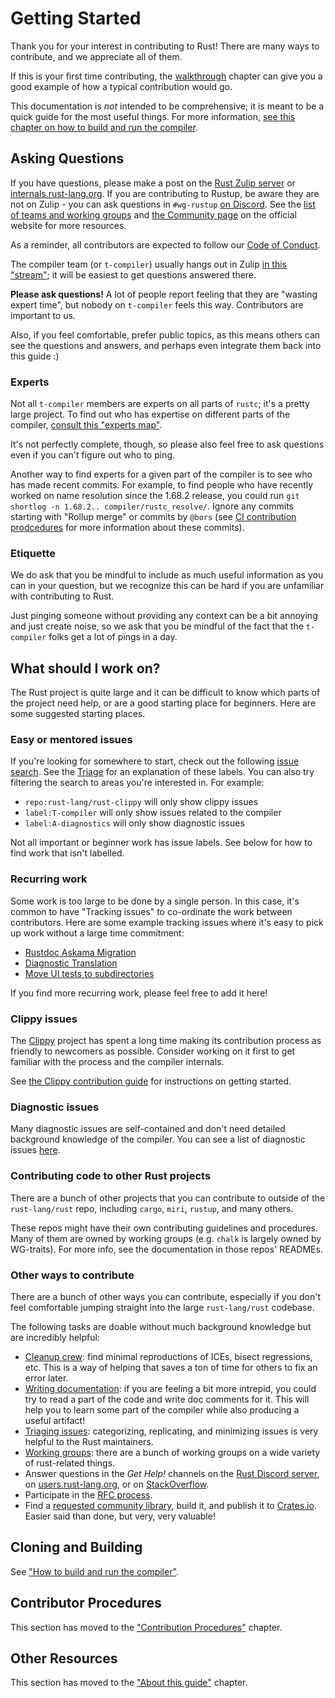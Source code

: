 # Getting Started

Thank you for your interest in contributing to Rust! There are many ways to
contribute, and we appreciate all of them.

<!-- toc -->

If this is your first time contributing, the [walkthrough] chapter can give you a good example of
how a typical contribution would go.

This documentation is _not_ intended to be comprehensive; it is meant to be a
quick guide for the most useful things. For more information, [see this
chapter on how to build and run the compiler](./building/how-to-build-and-run.md).

[internals]: https://internals.rust-lang.org
[rust-discord]: http://discord.gg/rust-lang
[rust-zulip]: https://rust-lang.zulipchat.com
[coc]: https://www.rust-lang.org/conduct.html
[walkthrough]: ./walkthrough.md
[Getting Started]: ./getting-started.md

## Asking Questions

If you have questions, please make a post on the [Rust Zulip server][rust-zulip] or
[internals.rust-lang.org][internals]. If you are contributing to Rustup, be aware they are not on
Zulip - you can ask questions in `#wg-rustup` [on Discord][rust-discord].
See the [list of teams and working groups][governance] and [the Community page][community] on the
official website for more resources.

[governance]: https://www.rust-lang.org/governance
[community]: https://www.rust-lang.org/community

As a reminder, all contributors are expected to follow our [Code of Conduct][coc].

The compiler team (or `t-compiler`) usually hangs out in Zulip [in this
"stream"][z]; it will be easiest to get questions answered there.

[z]: https://rust-lang.zulipchat.com/#narrow/stream/131828-t-compiler

**Please ask questions!** A lot of people report feeling that they are "wasting
expert time", but nobody on `t-compiler` feels this way. Contributors are
important to us.

Also, if you feel comfortable, prefer public topics, as this means others can
see the questions and answers, and perhaps even integrate them back into this
guide :)

### Experts

Not all `t-compiler` members are experts on all parts of `rustc`; it's a pretty
large project.  To find out who has expertise on different parts of the
compiler, [consult this "experts map"][map].

It's not perfectly complete, though, so please also feel free to ask questions
even if you can't figure out who to ping.

Another way to find experts for a given part of the compiler is to see who has made recent commits.
For example, to find people who have recently worked on name resolution since the 1.68.2 release,
you could run `git shortlog -n 1.68.2.. compiler/rustc_resolve/`. Ignore any commits starting with
"Rollup merge" or commits by `@bors` (see [CI contribution prodcedures](./contributing.md#ci) for
more information about these commits).

[map]: https://github.com/rust-lang/compiler-team/blob/master/content/experts/map.toml

### Etiquette

We do ask that you be mindful to include as much useful information as you can
in your question, but we recognize this can be hard if you are unfamiliar with
contributing to Rust.

Just pinging someone without providing any context can be a bit annoying and
just create noise, so we ask that you be mindful of the fact that the
`t-compiler` folks get a lot of pings in a day.

## What should I work on?

The Rust project is quite large and it can be difficult to know which parts of the project need
help, or are a good starting place for beginners. Here are some suggested starting places.

### Easy or mentored issues

If you're looking for somewhere to start, check out the following [issue
search][help-wanted-search]. See the [Triage] for an explanation of these labels. You can also try
filtering the search to areas you're interested in. For example:

- `repo:rust-lang/rust-clippy` will only show clippy issues
- `label:T-compiler` will only show issues related to the compiler
- `label:A-diagnostics` will only show diagnostic issues

Not all important or beginner work has issue labels.
See below for how to find work that isn't labelled.

[help-wanted-search]: https://github.com/issues?q=is%3Aopen+is%3Aissue+org%3Arust-lang+no%3Aassignee+label%3AE-easy%2C%22good+first+issue%22%2Cgood-first-issue%2CE-medium%2CE-help-wanted%2CE-mentor
[Triage]: ./contributing.md#issue-triage

### Recurring work

Some work is too large to be done by a single person. In this case, it's common to have "Tracking
issues" to co-ordinate the work between contributors. Here are some example tracking issues where
it's easy to pick up work without a large time commitment:

- [Rustdoc Askama Migration](https://github.com/rust-lang/rust/issues/108868)
- [Diagnostic Translation](https://github.com/rust-lang/rust/issues/100717)
- [Move UI tests to subdirectories](https://github.com/rust-lang/rust/issues/73494)

If you find more recurring work, please feel free to add it here!

### Clippy issues

The [Clippy] project has spent a long time making its contribution process as friendly to newcomers
as possible. Consider working on it first to get familiar with the process and the compiler
internals.

See [the Clippy contribution guide][clippy-contributing] for instructions on getting started.

[Clippy]: https://doc.rust-lang.org/clippy/
[clippy-contributing]: https://github.com/rust-lang/rust-clippy/blob/master/CONTRIBUTING.md

### Diagnostic issues

Many diagnostic issues are self-contained and don't need detailed background knowledge of the
compiler. You can see a list of diagnostic issues [here][diagnostic-issues].

[diagnostic-issues]: https://github.com/rust-lang/rust/issues?q=is%3Aissue+is%3Aopen+label%3AA-diagnostics+no%3Aassignee

### Contributing code to other Rust projects

There are a bunch of other projects that you can contribute to outside of the
`rust-lang/rust` repo, including `cargo`, `miri`, `rustup`, and many others.

These repos might have their own contributing guidelines and procedures. Many
of them are owned by working groups (e.g. `chalk` is largely owned by
WG-traits). For more info, see the documentation in those repos' READMEs.

### Other ways to contribute

There are a bunch of other ways you can contribute, especially if you don't
feel comfortable jumping straight into the large `rust-lang/rust` codebase.

The following tasks are doable without much background knowledge but are
incredibly helpful:

- [Cleanup crew][iceb]: find minimal reproductions of ICEs, bisect
  regressions, etc. This is a way of helping that saves a ton of time for
  others to fix an error later.
- [Writing documentation][wd]: if you are feeling a bit more intrepid, you could try
  to read a part of the code and write doc comments for it. This will help you
  to learn some part of the compiler while also producing a useful artifact!
- [Triaging issues][triage]: categorizing, replicating, and minimizing issues is very helpful to the Rust maintainers.
- [Working groups][wg]: there are a bunch of working groups on a wide variety
  of rust-related things.
- Answer questions in the _Get Help!_ channels on the [Rust Discord
  server][rust-discord], on [users.rust-lang.org][users], or on
  [StackOverflow][so].
- Participate in the [RFC process](https://github.com/rust-lang/rfcs).
- Find a [requested community library][community-library], build it, and publish
  it to [Crates.io](http://crates.io). Easier said than done, but very, very
  valuable!

[rust-discord]: https://discord.gg/rust-lang
[users]: https://users.rust-lang.org/
[so]: http://stackoverflow.com/questions/tagged/rust
[community-library]: https://github.com/rust-lang/rfcs/labels/A-community-library

[iceb]: ./notification-groups/cleanup-crew.md
[wd]: ./contributing.md#writing-documentation
[wg]: https://rust-lang.github.io/compiler-team/working-groups/
[triage]: ./contributing.md#issue-triage

## Cloning and Building

See ["How to build and run the compiler"](./building/how-to-build-and-run.md).

## Contributor Procedures

This section has moved to the ["Contribution Procedures"](./contributing.md) chapter.

## Other Resources

This section has moved to the ["About this guide"][more-links] chapter.

[more-links]: ./about-this-guide.md#other-places-to-find-information
